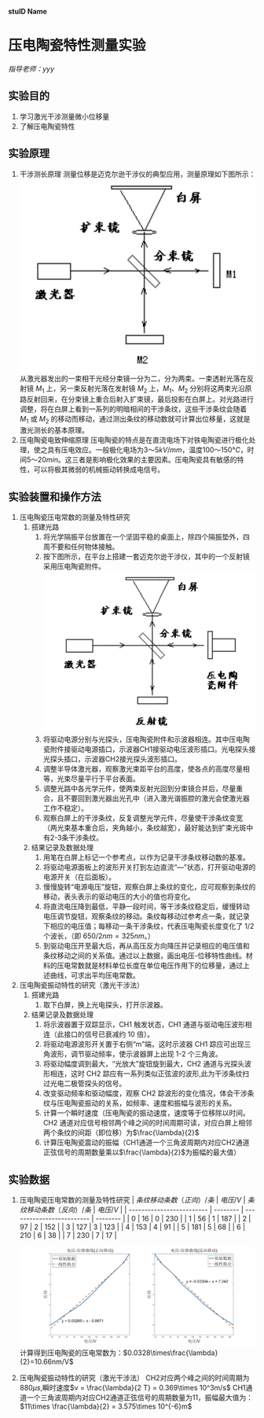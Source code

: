 **stuID Name**

# 压电陶瓷特性测量实验
*指导老师：yyy*
## 实验目的

1. 学习激光干涉测量微小位移量
2. 了解压电陶瓷特性

## 实验原理
1. 干涉测长原理
   测量位移是迈克尔逊干涉仪的典型应用，测量原理如下图所示：
   ![](1.png)
   从激光器发出的一束相干光经分束镜一分为二，分为两束。一束透射光落在反射镜 $M_1$ 上，另一束反射光落在发射镜 $M_2$ 上，$M_1$、$M_2$ 分别将这两束光沿原路反射回来，在分束镜上重合后射入扩束镜，最后投影在白屏上。对光路进行调整，将在白屏上看到一系列的明暗相间的干涉条纹，这些干涉条纹会随着 $M_1$ 或 $M_2$ 的移动而移动，通过测出条纹的移动数就可计算出位移量，这就是激光测长的基本原理。
2. 压电陶瓷电致伸缩原理
   压电陶瓷的特点是在直流电场下对铁电陶瓷进行极化处理，使之具有压电效应。一般极化电场为$3～5kV/mm$，温度$100～150°C$，时间$5～20min$。这三者是影响极化效果的主要因素。压电陶瓷具有敏感的特性，可以将极其微弱的机械振动转换成电信号。

## 实验装置和操作方法
1. 压电陶瓷压电常数的测量及特性研究
   1. 搭建光路
      1. 将光学隔振平台放置在一个坚固平稳的桌面上，除四个隔振垫外，四周不要和任何物体接触。
      2. 按下图所示，在平台上搭建一套迈克尔逊干涉仪，其中的一个反射镜采用压电陶瓷附件。
      ![](2.png)
      3. 将驱动电源分别与光探头，压电陶瓷附件和示波器相连。其中压电陶瓷附件接驱动电源插口，示波器CH1接驱动电压波形插口。光电探头接光探头插口，示波器CH2接光探头波形插口。
      4. 调整半导体激光器，观察激光束距平台的高度，使各点的高度尽量相等，光束尽量平行于平台表面。
      5. 调整光路中各光学元件，使两束反射光回到分束镜合并后，尽量重合，且不要回到激光器出光孔中（进入激光谐振腔的激光会使激光器工作不稳定）。
      6. 观察白屏上的干涉条纹，反复调整光学元件，尽量使干涉条纹变宽（两光束基本重合后，夹角越小，条纹越宽），最好能达到扩束光斑中有2-3条干涉条纹。
   2. 结果记录及数据处理
      1. 用笔在白屏上标记一个参考点，以作为记录干涉条纹移动数的基准。
      2. 将驱动电源面板上的波形开关打到左边直流“—”状态，打开驱动电源的电源开关（在后面板）。
      3. 慢慢旋转“电源电压”旋钮，观察白屏上条纹的变化，应可观察到条纹的移动，表头表示的驱动电压的大小的值也将变化。
      4. 将直流电压降到最低，平静一段时间，等干涉条纹稳定后，缓慢转动电压调节旋钮，观察条纹的移动。条纹每移动过参考点一条，就记录下相应的电压值；每移动一条干涉条纹，代表压电陶瓷长度变化了 $1/2$ 个波长，（即 $650/2nm=325nm$。）
      5. 到驱动电压开至最大后，再从高压反方向降压并记录相应的电压值和条纹移动之间的关系值。通过以上数据，画出电压-位移特性曲线。材料的压电常数就是材料单位长度在单位电压作用下的位移量，通过上述曲线，可求出平均压电常数。
2. 压电陶瓷振动特性的研究（激光干涉法）
   1. 搭建光路
      1. 取下白屏，换上光电探头，打开示波器。
   2. 结果记录及数据处理
      1. 将示波器置于双踪显示，CH1 触发状态，CH1 通道与驱动电压波形相连（此接口的信号已衰减约 10 倍）。
      2. 将驱动电源波形开关置于右侧“m”端，这时示波器 CH1 踪应可出现三角波形，调节驱动频率，使示波器屏上出现 1-2 个三角波。
      3. 将驱动幅度调到最大，“光放大”旋钮旋到最大，CH2 通道与光探头波形相连，这时 CH2 踪应有一系列类似正弦波的波形,此为干涉条纹扫过光电二极管探头的信号。
      4. 改变驱动频率和驱动幅度，观察 CH2 踪波形的变化情况，体会干涉条纹与压电陶瓷振动的关系，如频率、速度和振幅与波形的关系。
      5. 计算一个瞬时速度（压电陶瓷的振动速度，速度等于位移除以时间。CH2 通道对应信号相邻两个峰之间的时间周期可读，对应白屏上相邻两个条纹的间距（即位移）为$\frac{\lambda}{2}$
      6. 计算压电陶瓷震动的振幅（CH1通道一个三角波周期内对应CH2通道正弦信号的周期数量乘以$\frac{\lambda}{2}$为振幅的最大值）

## 实验数据
1. 压电陶瓷压电常数的测量及特性研究
      | $条纹移动条数（正向）/条$ | $电压/V$ | $条纹移动条数（反向）/条$ | $电压/V$ |
      | ------------------------- | -------- | ------------------------- | -------- |
      | $0$                       | $16$     | $0$                       | $230$    |
      | $1$                       | $56$     | $1$                       | $187$    |
      | $2$                       | $97$     | $2$                       | $152$    |
      | $3$                       | $127$    | $3$                       | $123$    |
      | $4$                       | $153$    | $4$                       | $91$     |
      | $5$                       | $181$    | $5$                       | $68$     |
      | $6$                       | $210$    | $6$                       | $38$     |
      | $7$                       | $230$    | $7$                       | $17$     |

      ![](3.png)
      计算得到压电陶瓷的压电常数为：$0.0328\times\frac{\lambda}{2}=10.66nm/V$
2. 压电陶瓷振动特性的研究（激光干涉法）
   CH2对应两个峰之间的时间周期为$880\mu s$,瞬时速度$v = \frac{\lambda}{2 T} = 0.369\times 10^3m/s$
   CH1通道一个三角波周期内对应CH2通道正弦信号的周期数量为11，振幅最大值为：$11\times \frac{\lambda}{2} = 3.575\times 10^{-6}m$